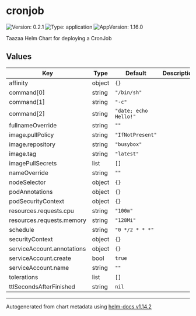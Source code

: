 # cronjob

![Version: 0.2.1](https://img.shields.io/badge/Version-0.2.1-informational?style=flat-square) ![Type: application](https://img.shields.io/badge/Type-application-informational?style=flat-square) ![AppVersion: 1.16.0](https://img.shields.io/badge/AppVersion-1.16.0-informational?style=flat-square)

Taazaa Helm Chart for deploying a CronJob

## Values

| Key | Type | Default | Description |
|-----|------|---------|-------------|
| affinity | object | `{}` |  |
| command[0] | string | `"/bin/sh"` |  |
| command[1] | string | `"-c"` |  |
| command[2] | string | `"date; echo Hello!"` |  |
| fullnameOverride | string | `""` |  |
| image.pullPolicy | string | `"IfNotPresent"` |  |
| image.repository | string | `"busybox"` |  |
| image.tag | string | `"latest"` |  |
| imagePullSecrets | list | `[]` |  |
| nameOverride | string | `""` |  |
| nodeSelector | object | `{}` |  |
| podAnnotations | object | `{}` |  |
| podSecurityContext | object | `{}` |  |
| resources.requests.cpu | string | `"100m"` |  |
| resources.requests.memory | string | `"128Mi"` |  |
| schedule | string | `"0 */2 * * *"` |  |
| securityContext | object | `{}` |  |
| serviceAccount.annotations | object | `{}` |  |
| serviceAccount.create | bool | `true` |  |
| serviceAccount.name | string | `""` |  |
| tolerations | list | `[]` |  |
| ttlSecondsAfterFinished | string | `nil` |  |

----------------------------------------------
Autogenerated from chart metadata using [helm-docs v1.14.2](https://github.com/norwoodj/helm-docs/releases/v1.14.2)
